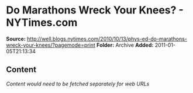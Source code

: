 # Do Marathons Wreck Your Knees? - NYTimes.com

**Source:** http://well.blogs.nytimes.com/2010/10/13/phys-ed-do-marathons-wreck-your-knees/?pagemode=print
**Folder:** Archive
**Added:** 2011-01-05T21:13:34




## Content
*Content would need to be fetched separately for web URLs*
